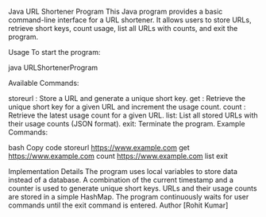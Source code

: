 Java URL Shortener Program
This Java program provides a basic command-line interface for a URL shortener. It allows users to store URLs, retrieve short keys, count usage, list all URLs with counts, and exit the program.

Usage
To start the program:


java URLShortenerProgram


Available Commands:

storeurl <URL>: Store a URL and generate a unique short key.
get <URL>: Retrieve the unique short key for a given URL and increment the usage count.
count <URL>: Retrieve the latest usage count for a given URL.
list: List all stored URLs with their usage counts (JSON format).
exit: Terminate the program.
Example Commands:

bash
Copy code
storeurl https://www.example.com
get https://www.example.com
count https://www.example.com
list
exit


Implementation Details
The program uses local variables to store data instead of a database.
A combination of the current timestamp and a counter is used to generate unique short keys.
URLs and their usage counts are stored in a simple HashMap.
The program continuously waits for user commands until the exit command is entered.
Author
[Rohit Kumar]
